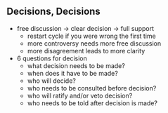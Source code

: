 ## Decisions, Decisions

- free discussion -> clear decision -> full support
    - restart cycle if you were wrong the first time
    - more controversy needs more free discussion
    - more disagreement leads to more clarity
- 6 questions for decision
    - what decision needs to be made?
    - when does it have to be made?
    - who will decide?
    - who needs to be consulted before decision?
    - who will ratify and/or veto decision?
    - who needs to be told after decision is made?
